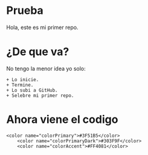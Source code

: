 # Prueba
Hola, este es mi primer repo.
# ¿De que va?
No tengo la menor idea yo solo:
```
+ Lo inicie.
+ Termine.
+ Lo subi a GitHub.
+ Selebre mi primer repo.
```
# Ahora viene el codigo
```
<color name="colorPrimary">#3F51B5</color>
    <color name="colorPrimaryDark">#303F9F</color>
    <color name="colorAccent">#FF4081</color>
```

